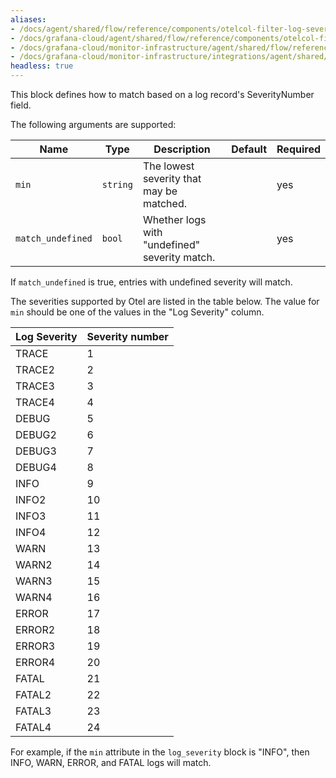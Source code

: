 ```yaml
---
aliases:
- /docs/agent/shared/flow/reference/components/otelcol-filter-log-severity-block/
- /docs/grafana-cloud/agent/shared/flow/reference/components/otelcol-filter-log-severity-block/
- /docs/grafana-cloud/monitor-infrastructure/agent/shared/flow/reference/components/otelcol-filter-log-severity-block/
- /docs/grafana-cloud/monitor-infrastructure/integrations/agent/shared/flow/reference/components/otelcol-filter-log-severity-block/
headless: true
---
```


This block defines how to match based on a log record's SeverityNumber field.

The following arguments are supported:

Name | Type | Description | Default | Required
---- | ---- | ----------- | ------- | --------
`min` | `string` | The lowest severity that may be matched. | | yes
`match_undefined` | `bool` | Whether logs with "undefined" severity match. | | yes

If `match_undefined` is true, entries with undefined severity will match.

The severities supported by Otel are listed in the table below. 
The value for `min` should be one of the values in the "Log Severity" column.

Log Severity | Severity number
------------ | ---------------
TRACE        | 1
TRACE2       | 2
TRACE3       | 3
TRACE4       | 4
DEBUG        | 5
DEBUG2       | 6
DEBUG3       | 7
DEBUG4       | 8
INFO         | 9
INFO2        | 10
INFO3        | 11
INFO4        | 12
WARN         | 13
WARN2        | 14
WARN3        | 15
WARN4        | 16
ERROR        | 17
ERROR2       | 18
ERROR3       | 19
ERROR4       | 20
FATAL        | 21
FATAL2       | 22
FATAL3       | 23
FATAL4       | 24

For example, if the `min` attribute in the `log_severity` block is "INFO", then
INFO, WARN, ERROR, and FATAL logs will match.
